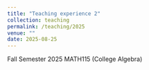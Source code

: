 ```yaml
---
title: "Teaching experience 2"
collection: teaching
permalink: /teaching/2025
venue: ""
date: 2025-08-25
---
```


Fall Semester 2025
MATH115 (College Algebra)


